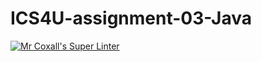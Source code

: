 # ICS4U-assignment-03-Java

[![Mr Coxall's Super Linter](https://github.com/Seti-Ngabo/ICS4U-assignment-03-Java/workflows/Mr%20Coxall's%20Super%20Linter/badge.svg)](https://github.com/Seti-Ngabo/ICS4U-assignment-03-Java/actions/)
